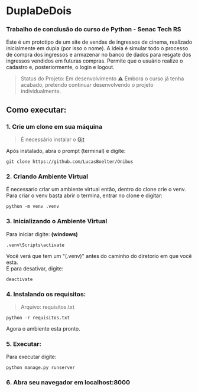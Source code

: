 # DuplaDeDois
### Trabalho de conclusão do curso de Python - Senac Tech RS

Este é um prototipo de um site de vendas de ingressos de cinema, realizado inicialmente em dupla (por isso o nome).
A ideia é simular todo o processo de compra dos ingressos e armazenar no banco de dados para resgate dos ingressos vendidos em futuras compras.
Permite que o usuário realize o cadastro e, posteriormente, o login e logout.

> Status do Projeto: Em desenvolvimento :warning:
> Embora o curso já tenha acabado, pretendo continuar desenvolvendo o projeto individualmente.


## Como executar:
### 1. Crie um clone em sua máquina 
> É necessário instalar o [Git](https://git-scm.com/downloads)
  
  Após instalado, abra o prompt (terminal) e digite:

   ```
   git clone https://github.com/LucasBoelter/Onibus
   ```

### 2. Criando Ambiente Virtual
  É necessario criar um ambiente virtual então, dentro do clone crie o venv.<br>
  Para criar o venv basta abrir o termina, entrar no clone e digitar:
 
    python -m venv .venv

### 3. Inicializando o Ambiente Virtual
  Para iniciar digite: **(windows)**<br>
    
    .venv\Scripts\activate
    
  Você verá que tem um "(.venv)" antes do caminho do diretorio em que você esta.
  <br>
  E para desativar, digite:
    
    deactivate

### 4. Instalando os requisitos:<br>
  > Arquivo: requisitos.txt
    
    python -r requisitos.txt

  Agora o ambiente esta pronto.

### 5. Executar:
  Para executar digite:<br>
  
    python manage.py runserver
    
### 6. Abra seu navegador em localhost:8000
